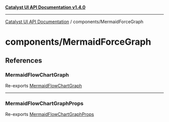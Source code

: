 [**Catalyst UI API Documentation v1.4.0**](../../README.md)

---

[Catalyst UI API Documentation](../../README.md) / components/MermaidForceGraph

# components/MermaidForceGraph

## References

### MermaidFlowChartGraph

Re-exports [MermaidFlowChartGraph](MermaidFlowChartGraph/variables/MermaidFlowChartGraph.md)

---

### MermaidFlowChartGraphProps

Re-exports [MermaidFlowChartGraphProps](MermaidFlowChartGraph/interfaces/MermaidFlowChartGraphProps.md)
